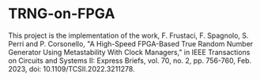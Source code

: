 # TRNG-on-FPGA
This project is the implementation of the work, F. Frustaci, F. Spagnolo, S. Perri and P. Corsonello, "A High-Speed FPGA-Based True Random Number Generator Using Metastability With Clock Managers," in IEEE Transactions on Circuits and Systems II: Express Briefs, vol. 70, no. 2, pp. 756-760, Feb. 2023, doi: 10.1109/TCSII.2022.3211278. 
